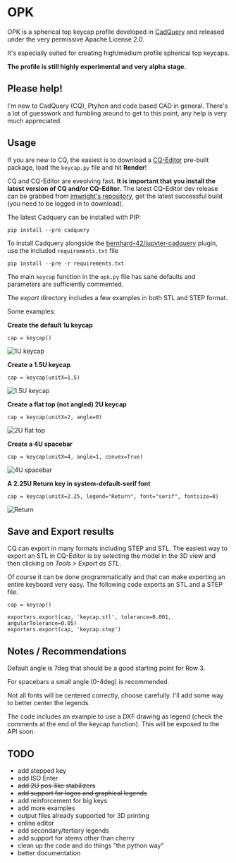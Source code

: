 # OPK

OPK is a spherical top keycap profile developed in [CadQuery](https://github.com/CadQuery/cadquery) and released under the very permissive Apache License 2.0.

It's especially suited for creating high/medium profile spherical top keycaps.

**The profile is still highly experimental and very alpha stage.**

## Please help!

I'm new to CadQuery (CQ), Ptyhon and code based CAD in general. There's a lot of guesswork and fumbling around to get to this point, any help is very much appreciated. 

## Usage

If you are new to CQ, the easiest is to download a [CQ-Editor](https://github.com/CadQuery/CQ-editor) pre-built package, load the `keycap.py` file and hit **Render**!

CQ and CQ-Editor are eveolving fast. **It is important that you install the latest version of CQ and/or CQ-Editor.** The latest CQ-Editor dev release can be grabbed from [jmwright's repository](https://github.com/jmwright/CQ-editor/actions?query=workflow%3Abuild), get the latest successful build (you need to be logged in to download).

The latest Cadquery can be installed with PIP:

```
pip install --pre cadquery
```

To install Cadquery alongside the [bernhard-42/jupyter-cadquery](https://github.com/bernhard-42/jupyter-cadquery) plugin, use the included
`requirements.txt` file

```
pip install --pre -r requirements.txt 
```

The main ``keycap`` function in the ``opk.py`` file has sane defaults and parameters are sufficiently commented.

The *export* directory includes a few examples in both STL and STEP format.

Some examples:

**Create the default 1u keycap**
```
cap = keycap()
```

![1U keycap](imgs/1U_default.jpg "1U keycap")

**Create a 1.5U keycap**
```
cap = keycap(unitX=1.5)
```

![1.5U keycap](imgs/1.5U.jpg "1.5U keycap")

**Create a flat top (not angled) 2U keycap**
```
cap = keycap(unitX=2, angle=0)
```

![2U flat top](imgs/2U_flat.jpg "2U flat top")

**Create a 4U spacebar**
```
cap = keycap(unitX=4, angle=1, convex=True)
```

![4U spacebar](imgs/4U_spacebar.jpg "4U spacebar")

**A 2.25U Return key in system-default-serif font**
```
cap = keycap(unitX=2.25, legend="Return", font="serif", fontsize=8)
```

![Return](imgs/2.25U_Return.jpg "Return")

## Save and Export results

CQ can export in many formats including STEP and STL. The easiest way to export an STL in CQ-Editor is by selecting the model in the 3D view and then clicking on *Tools > Export as STL*.

Of course it can be done programmatically and that can make exporting an entire keyboard very easy. The following code exports an STL and a STEP file.

```
cap = keycap()

exporters.export(cap, 'keycap.stl', tolerance=0.001, angularTolerance=0.05)
exporters.export(cap, 'keycap.step')
```

## Notes / Recommendations

Default angle is 7deg that should be a good starting point for Row 3.

For spacebars a small angle (0-4deg) is recommended.

Not all fonts will be centered correctly, choose carefully. I'll add some way to better center the legends.

The code includes an example to use a DXF drawing as legend (check the comments at the end of the keycap function). This will be exposed to the API soon.

## TODO
- add stepped key
- add ISO Enter
- ~~add 2U pos-like stabilizers~~
- ~~add support for logos and graphical legends~~
- add reinforcement for big keys
- add more examples
- output files already supported for 3D printing
- online editor
- add secondary/tertiary legends
- add support for stems other than cherry
- clean up the code and do things "the python way"
- better documentation
